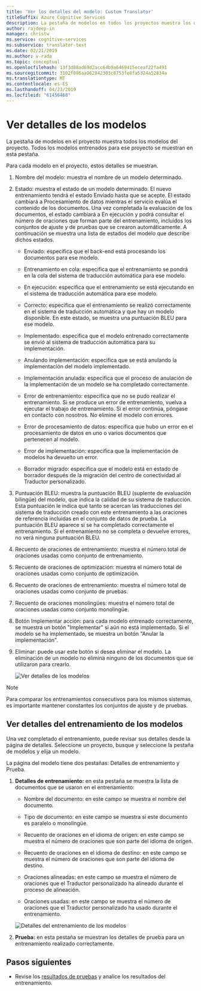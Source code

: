 ```yaml
---
title: 'Ver los detalles del modelo: Custom Translator'
titleSuffix: Azure Cognitive Services
description: La pestaña de modelos en todos los proyectos muestra los detalles de cada modelo, como el nombre, estado, puntuación BLEU y el recuento de oraciones de aprendizaje, ajuste y pruebas.
author: rajdeep-in
manager: christw
ms.service: cognitive-services
ms.subservice: translator-text
ms.date: 02/21/2019
ms.author: v-rada
ms.topic: conceptual
ms.openlocfilehash: 13f3d88ad69d2acc64b9a6469415eceaf22fa491
ms.sourcegitcommit: 3102f886aa962842303c8753fe8fa5324a52834a
ms.translationtype: MT
ms.contentlocale: es-ES
ms.lasthandoff: 04/23/2019
ms.locfileid: "61456468"
---
```

# <a name="view-model-details"></a>Ver detalles de los modelos

La pestaña de modelos en el proyecto muestra todos los modelos del proyecto. Todos los modelos entrenados para ese proyecto se muestran en esta pestaña.

Para cada modelo en el proyecto, estos detalles se muestran.

1.  Nombre del modelo: muestra el nombre de un modelo determinado.

2.  Estado: muestra el estado de un modelo determinado. El nuevo entrenamiento tendrá el estado Enviado hasta que se acepte. El estado cambiará a Procesamiento de datos mientras el servicio evalúa el contenido de los documentos. Una vez completada la evaluación de los documentos, el estado cambiará a En ejecución y podrá consultar el número de oraciones que forman parte del entrenamiento, incluidos los conjuntos de ajuste y de pruebas que se crearon automáticamente. A continuación se muestra una lista de estados del modelo que describe dichos estados.

    -  Enviado: especifica que el back-end está procesando los documentos para ese modelo.

    -  Entrenamiento en cola: especifica que el entrenamiento se pondrá en la cola del sistema de traducción automática para ese modelo.

    -  En ejecución: especifica que el entrenamiento se está ejecutando en el sistema de traducción automática para ese modelo.

    -  Correcto: especifica que el entrenamiento se realizó correctamente en el sistema de traducción automática y que hay un modelo disponible. En este estado, se muestra una puntuación BLEU para ese modelo.

    -  Implementado: especifica que el modelo entrenado correctamente se envió al sistema de traducción automática para su implementación.

    -  Anulando implementación: especifica que se está anulando la implementación del modelo implementado.

    -  Implementación anulada: especifica que el proceso de anulación de la implementación de un modelo se ha completado correctamente.

    -  Error de entrenamiento: especifica que no se pudo realizar el entrenamiento. Si se produce un error de entrenamiento, vuelva a ejecutar el trabajo de entrenamiento. Si el error continúa, póngase en contacto con nosotros. No elimine el modelo con errores.

    - Error de procesamiento de datos: especifica que hubo un error en el procesamiento de datos en uno o varios documentos que pertenecen al modelo.

    - Error de implementación: especifica que la implementación de modelos ha devuelto un error.

    - Borrador migrado: especifica que el modelo está en estado de borrador después de la migración del centro de conectividad al Traductor personalizado.

4.  Puntuación BLEU: muestra la puntuación BLEU (suplente de evaluación bilingüe) del modelo, que indica la calidad de su sistema de traducción. Esta puntuación le indica qué tanto se acercan las traducciones del sistema de traducción creado con este entrenamiento a las oraciones de referencia incluidas en el conjunto de datos de prueba. La puntuación BLEU aparece si se ha completado correctamente el entrenamiento. Si el entrenamiento no se completa o devuelve errores, no verá ninguna puntuación BLEU.

5.  Recuento de oraciones de entrenamiento: muestra el número total de oraciones usadas como conjunto de entrenamiento.

6.  Recuento de oraciones de optimización: muestra el número total de oraciones usadas como conjunto de optimización.

7.  Recuento de oraciones de entrenamiento: muestra el número total de oraciones usadas como conjunto de pruebas.

8.  Recuento de oraciones monolingües: muestra el número total de oraciones usadas como conjunto monolingüe.

9.  Botón Implementar acción: para cada modelo entrenado correctamente, se muestra un botón "Implementar" si aún no está implementado. Si el modelo se ha implementado, se muestra un botón "Anular la implementación".

10. Eliminar: puede usar este botón si desea eliminar el modelo. La eliminación de un modelo no elimina ninguno de los documentos que se utilizaron para crearlo.

    ![Ver detalles de los modelos](media/how-to/how-to-view-model-details.png)

>[!Note]
>Para comparar los entrenamientos consecutivos para los mismos sistemas, es importante mantener constantes los conjuntos de ajuste y de pruebas.

## <a name="view-model-training-details"></a>Ver detalles del entrenamiento de los modelos

Una vez completado el entrenamiento, puede revisar sus detalles desde la página de detalles. Seleccione un proyecto, busque y seleccione la pestaña de modelos y elija un modelo.

La página del modelo tiene dos pestañas: Detalles de entrenamiento y Prueba.

1.  **Detalles de entrenamiento:** en esta pestaña se muestra la lista de documentos que se usaron en el entrenamiento:

    -  Nombre del documento: en este campo se muestra el nombre del documento.

    -  Tipo de documento: en este campo se muestra si este documento es paralelo o monolingüe.

    -  Recuento de oraciones en el idioma de origen: en este campo se muestra el número de oraciones que son parte del idioma de origen.

    -  Recuento de oraciones en el idioma de destino: en este campo se muestra el número de oraciones que son parte del idioma de destino.

    -  Oraciones alineadas: en este campo se muestra el número de oraciones que el Traductor personalizado ha alineado durante el proceso de alineación.

    -  Oraciones usadas: en este campo se muestra el número de oraciones que el Traductor personalizado ha usado durante el entrenamiento.

    ![Detalles del entrenamiento de los modelos](media/how-to/how-to-model-training-details.png)

2.  **Prueba:** en esta pestaña se muestran los detalles de prueba para un entrenamiento realizado correctamente.

## <a name="next-steps"></a>Pasos siguientes

- Revise los [resultados de pruebas](how-to-view-system-test-results.md) y analice los resultados del entrenamiento.
